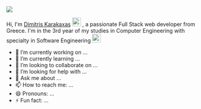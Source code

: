 <img src="https://readme-typing-svg.herokuapp.com?size=34&width=620&lines=Hi%2C+I'm+Dimitris;A+passionate+Web+Developer++" />

<!-- <h2 style="margin: 0;">Hey there <img src="https://media.giphy.com/media/hvRJCLFzcasrR4ia7z/giphy.gif" width="25px" /></h2> -->

Hi, I'm [Dimitris Karakaxas](https://github.com/dimitriskarakaxas)
<img src="https://media.giphy.com/media/hvRJCLFzcasrR4ia7z/giphy.gif" width="23px"/>
, a passionate Full Stack web developer from Greece. I'm in the 3rd year of my studies in Computer Engineering with specialty in Software Engineering
<img src="https://images.emojiterra.com/google/android-10/512px/1f468-1f4bb.png" width="23px" style="display: inline-blick;"/>

- 🔭 I’m currently working on ...
- 🌱 I’m currently learning ...
- 👯 I’m looking to collaborate on ...
- 🤔 I’m looking for help with ...
- 💬 Ask me about ...
- 📫 How to reach me: ...
- 😄 Pronouns: ...
- ⚡ Fun fact: ...
